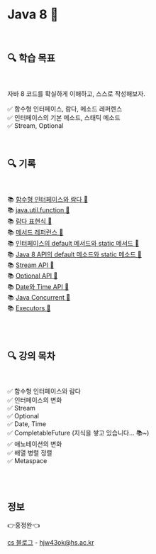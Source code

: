 # Java 8 🏹

<br>

## 🔍 학습 목표

<br/>

자바 8 코드를 확실하게 이해하고, 스스로 작성해보자.

✅ 함수형 인터페이스, 람다, 메소드 레퍼렌스<br/>
✅ 인터페이스의 기본 메소드, 스태틱 메소드<br/>
✅ Stream, Optional

<br/>

## 🔍 기록

<br>

📚 [함수형 인터페이스와 람다 🛫](https://velog.io/@daydream/Java-%ED%95%A8%EC%88%98%ED%98%95-%EC%9D%B8%ED%84%B0%ED%8E%98%EC%9D%B4%EC%8A%A4%EC%99%80-%EB%9E%8C%EB%8B%A4) <br/>
📚 [java.util.function 🛫](https://velog.io/@daydream/Java-8-java.util.function) <br/>
📚 [람다 표현식 🛫 ](https://velog.io/@daydream/Java-8-%EB%9E%8C%EB%8B%A4-%ED%91%9C%ED%98%84%EC%8B%9D) <br/>
📚 [메서드 레퍼런스 🛫](https://velog.io/@daydream/Java-8-%EB%A9%94%EC%84%9C%EB%93%9C-%EB%A0%88%ED%8D%BC%EB%9F%B0%EC%8A%A4) <br/>
📚 [인터페이스의 default 메서드와 static 메서드 🛫](https://velog.io/@daydream/Java-8-%EC%9D%B8%ED%84%B0%ED%8E%98%EC%9D%B4%EC%8A%A4%EC%9D%98-default-%EB%A9%94%EC%84%9C%EB%93%9C%EC%99%80-static-%EB%A9%94%EC%84%9C%EB%93%9C#default-%EB%A9%94%EC%84%9C%EB%93%9C) <br/>
📚 [Java 8 API의 default 메소드와 static 메소드 🛫](https://velog.io/@daydream/Java-8-Java-8-API%EC%9D%98-default-%EB%A9%94%EC%86%8C%EB%93%9C%EC%99%80-static-%EB%A9%94%EC%86%8C%EB%93%9C) <br/>
📚 [Stream API 🛫](https://velog.io/@daydream/Java-8-Stream-API) <br/>
📚 [Optional API 🛫](https://velog.io/@daydream/Java-8-Optional-API) <br/>
📚 [Date와 Time API 🛫](https://velog.io/@daydream/Java-8-Date%EC%99%80-Time-API) <br/>
📚 [Java Concurrent 🛫](https://velog.io/@daydream/Java-8-Java-Concurrent) <br/>
📚 [Executors 🛫](https://velog.io/@daydream/Java-8-Executors) <br/>

<br><br>

## 🔍 강의 목차

<br>

✅ 함수형 인터페이스와 람다 <br/>
✅ 인터페이스의 변화 <br/>
✅ Stream <br/>
✅ Optional <br/>
✅ Date, Time <br/>
✅ CompletableFuture (지식을 쌓고 있습니다... 📚~) <br/>
✅ 애노테이션의 변화 <br/>
✅ 배열 병렬 정렬 <br/>
✅ Metaspace <br/>

<br><br>

## 정보

👉홍정완👈

[cs 블로그](https://velog.io/@daydream) -
hjw43ok@hs.ac.kr
